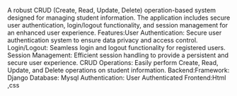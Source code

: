 A robust CRUD (Create, Read, Update, Delete) operation-based system designed for managing student information.
The application includes secure user authentication, login/logout functionality, and session management for an enhanced user experience.
Features:User Authentication: Secure user authentication system to ensure data privacy and access control.
Login/Logout: Seamless login and logout functionality for registered users.
Session Management: Efficient session handling to provide a persistent and secure user experience.
CRUD Operations: Easily perform Create, Read, Update, and Delete operations on student information.
Backend:Framework: Django Database: Mysql Authentication: User Authenticated Frontend:Html ,css
